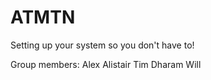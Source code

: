 # ATMTN

Setting up your system so you don't have to!

Group members:
Alex
Alistair
Tim
Dharam
Will

